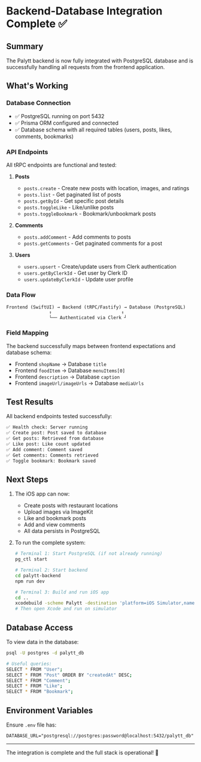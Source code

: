 # Backend-Database Integration Complete ✅

## Summary

The Palytt backend is now fully integrated with PostgreSQL database and is successfully handling all requests from the frontend application.

## What's Working

### Database Connection
- ✅ PostgreSQL running on port 5432
- ✅ Prisma ORM configured and connected
- ✅ Database schema with all required tables (users, posts, likes, comments, bookmarks)

### API Endpoints
All tRPC endpoints are functional and tested:

1. **Posts**
   - `posts.create` - Create new posts with location, images, and ratings
   - `posts.list` - Get paginated list of posts
   - `posts.getById` - Get specific post details
   - `posts.toggleLike` - Like/unlike posts
   - `posts.toggleBookmark` - Bookmark/unbookmark posts

2. **Comments**
   - `posts.addComment` - Add comments to posts
   - `posts.getComments` - Get paginated comments for a post

3. **Users**
   - `users.upsert` - Create/update users from Clerk authentication
   - `users.getByClerkId` - Get user by Clerk ID
   - `users.updateByClerkId` - Update user profile

### Data Flow
```
Frontend (SwiftUI) → Backend (tRPC/Fastify) → Database (PostgreSQL)
                ↑                          ↑
                └── Authenticated via Clerk ┘
```

### Field Mapping
The backend successfully maps between frontend expectations and database schema:
- Frontend `shopName` → Database `title`
- Frontend `foodItem` → Database `menuItems[0]`
- Frontend `description` → Database `caption`
- Frontend `imageUrl/imageUrls` → Database `mediaUrls`

## Test Results

All backend endpoints tested successfully:
```bash
✅ Health check: Server running
✅ Create post: Post saved to database
✅ Get posts: Retrieved from database
✅ Like post: Like count updated
✅ Add comment: Comment saved
✅ Get comments: Comments retrieved
✅ Toggle bookmark: Bookmark saved
```

## Next Steps

1. The iOS app can now:
   - Create posts with restaurant locations
   - Upload images via ImageKit
   - Like and bookmark posts
   - Add and view comments
   - All data persists in PostgreSQL

2. To run the complete system:
   ```bash
   # Terminal 1: Start PostgreSQL (if not already running)
   pg_ctl start
   
   # Terminal 2: Start backend
   cd palytt-backend
   npm run dev
   
   # Terminal 3: Build and run iOS app
   cd ..
   xcodebuild -scheme Palytt -destination 'platform=iOS Simulator,name=iPhone 16 Pro,OS=18.3.1' build
   # Then open Xcode and run on simulator
   ```

## Database Access

To view data in the database:
```bash
psql -U postgres -d palytt_db

# Useful queries:
SELECT * FROM "User";
SELECT * FROM "Post" ORDER BY "createdAt" DESC;
SELECT * FROM "Comment";
SELECT * FROM "Like";
SELECT * FROM "Bookmark";
```

## Environment Variables

Ensure `.env` file has:
```
DATABASE_URL="postgresql://postgres:password@localhost:5432/palytt_db"
```

---

The integration is complete and the full stack is operational! 🎉 